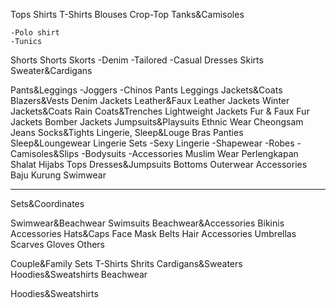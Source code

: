 Tops
    Shirts
	T-Shirts
    Blouses
    Crop-Top
    Tanks&Camisoles

	-Polo shirt
	-Tunics
Shorts
    Shorts
    Skorts
    -Denim
    -Tailored
    -Casual
Dresses
Skirts
Sweater&Cardigans

Pants&Leggings
	-Joggers
	-Chinos
	Pants
	Leggings
Jackets&Coats
	Blazers&Vests
	Denim Jackets
	Leather&Faux Leather Jackets
	Winter Jackets&Coats
	Rain Coats&Trenches
	Lightweight Jackets
	Fur & Faux Fur Jackets
	Bomber Jackets
Jumpsuits&Playsuits
Ethnic Wear
    Cheongsam
Jeans
Socks&Tights
Lingerie, Sleep&Louge
    Bras
    Panties
    Sleep&Loungewear
    Lingerie Sets
    -Sexy Lingerie
    -Shapewear
    -Robes
    -Camisoles&Slips
    -Bodysuits
    -Accessories
Muslim Wear
    Perlengkapan Shalat
    Hijabs
    Tops
    Dresses&Jumpsuits
    Bottoms
    Outerwear
    Accessories
    Baju Kurung
    Swimwear

--------------------------------------------------------
Sets&Coordinates

Swimwear&Beachwear
    Swimsuits
    Beachwear&Accessories
    Bikinis
Accessories
    Hats&Caps
    Face Mask
    Belts
    Hair Accessories
    Umbrellas
    Scarves
    Gloves
    Others	

Couple&Family Sets
    T-Shirts
    Shrits
    Cardigans&Sweaters
    Hoodies&Sweatshirts
    Beachwear

Hoodies&Sweatshirts

